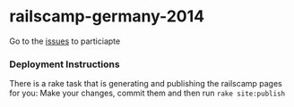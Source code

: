 railscamp-germany-2014
======================

Go to the [issues](https://github.com/railscamp/railscamp-germany-2014/issues) to particiapte

### Deployment Instructions

There is a rake task that is generating and publishing the railscamp pages for
you: Make your changes, commit them and then run ```rake site:publish```
